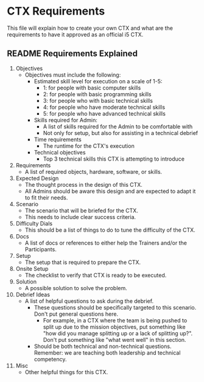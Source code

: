 # CTX Requirements

This file will explain how to create your own CTX and what are the requirements to have it approved as an official i5 CTX.

## README Requirements Explained

1. Objectives
    - Objectives must include the following:
        - Estimated skill level for execution on a scale of 1-5:
            - 1: for people with basic computer skills
            - 2: for people with basic programming skills
            - 3: for people who with basic technical skills
            - 4: for people who have moderate technical skills
            - 5: for people who have advanced technical skills
        - Skills required for Admin:
            - A list of skills required for the Admin to be comfortable with
            - Not only for setup, but also for assisting in a technical debrief
        - Time requirements
            - The runtime for the CTX's execution
        - Technical objectives
            - Top 3 technical skills this CTX is attempting to introduce
1. Requirements
    - A list of required objects, hardware, software, or skills.
1. Expected Design
    - The thought process in the design of this CTX.
    - All Admins should be aware this design and are expected to adapt it to fit their needs.
1. Scenario
    - The scenario that will be briefed for the CTX.
    - This needs to include clear success criteria.
1. Difficulty Dials
    - This should be a list of things to do to tune the difficulty of the CTX.
1. Docs
    - A list of docs or references to either help the Trainers and/or the Participants.
1. Setup
    - The setup that is required to prepare the CTX.
1. Onsite Setup
    - The checklist to verify that CTX is ready to be executed.
1. Solution
    - A possible solution to solve the problem.
1. Debrief Ideas
    - A list of helpful questions to ask during the debrief.
        - These questions should be specifically targeted to this scenario. Don't put general questions here.
            - For example, in a CTX where the team is being pushed to split up due to the mission objectives, put something like "how did you manage splitting up or a lack of splitting up?". Don't put something like "what went well" in this section.
        - Should be both technical and non-technical questions. Remember: we are teaching both leadership and technical competency.
1. Misc
    - Other helpful things for this CTX.